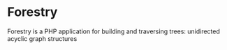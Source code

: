 # Forestry

Forestry is a PHP application for building and traversing trees: unidirected acyclic graph structures
